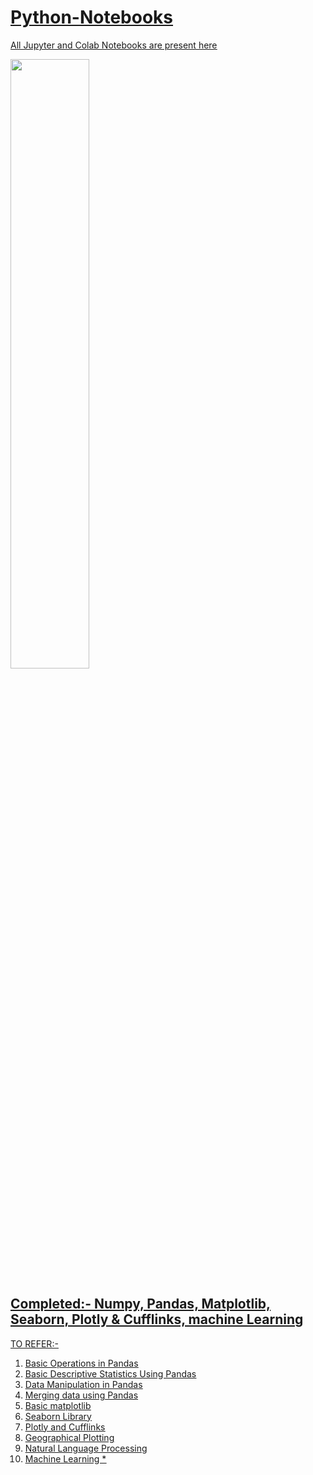 <h1><b><u>Python-Notebooks<u></b></h1>


<p align="left">
  
All Jupyter and Colab Notebooks are present here
</p>
<img src="https://media.giphy.com/media/coxQHKASG60HrHtvkt/giphy.gif" width="50%">


<h2>Completed:- Numpy, Pandas, Matplotlib, Seaborn, Plotly & Cufflinks, machine Learning </h2>

TO REFER:- <br>
1. Basic Operations in Pandas<br>
2. Basic Descriptive Statistics Using Pandas <br>
3. Data Manipulation in Pandas <br>
4. Merging data using Pandas <br>
5. Basic matplotlib <br> 
6. Seaborn Library <br>
7. Plotly and Cufflinks <br> 
8. Geographical Plotting <br>
9. Natural Language Processing <br>
10. Machine Learning * <br>
